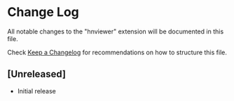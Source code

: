 # Change Log

All notable changes to the "hnviewer" extension will be documented in this file.

Check [Keep a Changelog](http://keepachangelog.com/) for recommendations on how to structure this file.

## [Unreleased]

- Initial release